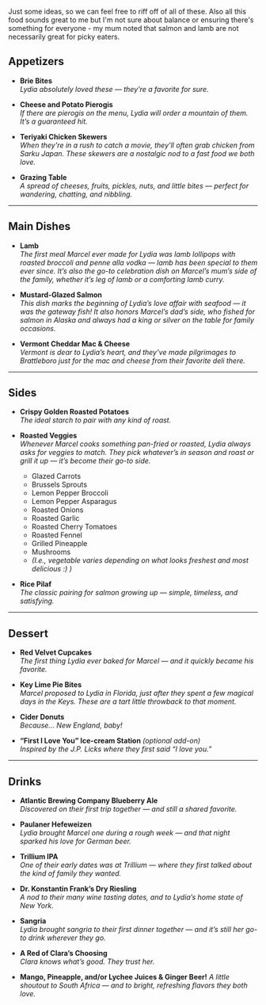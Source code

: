 
Just some ideas, so we can feel free to riff off of all of these. Also all this food sounds great to me but I'm not sure about balance or ensuring there's something for everyone - my mum noted that salmon and lamb are not necessarily great for picky eaters. 

## Appetizers

- **Brie Bites**  
  *Lydia absolutely loved these — they’re a favorite for sure.*

- **Cheese and Potato Pierogis**  
  *If there are pierogis on the menu, Lydia will order a mountain of them. It’s a guaranteed hit.*

- **Teriyaki Chicken Skewers**  
  *When they're in a rush to catch a movie, they’ll often grab chicken from Sarku Japan. These skewers are a nostalgic nod to a fast food we both love.*

- **Grazing Table**  
  *A spread of cheeses, fruits, pickles, nuts, and little bites — perfect for wandering, chatting, and nibbling.*

---

## Main Dishes

- **Lamb**  
  *The first meal Marcel ever made for Lydia was lamb lollipops with roasted broccoli and penne alla vodka — lamb has been special to them ever since. It’s also the go-to celebration dish on Marcel’s mum’s side of the family, whether it’s leg of lamb or a comforting lamb curry.*

- **Mustard-Glazed Salmon**  
  *This dish marks the beginning of Lydia’s love affair with seafood — it was the gateway fish! It also honors Marcel’s dad’s side, who fished for salmon in Alaska and always had a king or silver on the table for family occasions.*

- **Vermont Cheddar Mac & Cheese**  
  *Vermont is dear to Lydia’s heart, and they’ve made pilgrimages to Brattleboro just for the mac and cheese from their favorite deli there.*

---

## Sides

- **Crispy Golden Roasted Potatoes**  
  *The ideal starch to pair with any kind of roast.*

- **Roasted Veggies**  
  *Whenever Marcel cooks something pan-fried or roasted, Lydia always asks for veggies to match. They pick whatever’s in season and roast or grill it up — it’s become their go-to side.*
  - Glazed Carrots  
  - Brussels Sprouts  
  - Lemon Pepper Broccoli  
  - Lemon Pepper Asparagus  
  - Roasted Onions  
  - Roasted Garlic  
  - Roasted Cherry Tomatoes  
  - Roasted Fennel  
  - Grilled Pineapple  
  - Mushrooms
  - *(I.e., vegetable varies depending on what looks freshest and most delicious :) )*

- **Rice Pilaf**  
  *The classic pairing for salmon growing up — simple, timeless, and satisfying.*

---

## Dessert

- **Red Velvet Cupcakes**  
  *The first thing Lydia ever baked for Marcel — and it quickly became his favorite.*

- **Key Lime Pie Bites**  
  *Marcel proposed to Lydia in Florida, just after they spent a few magical days in the Keys. These are a tart little throwback to that moment.*

- **Cider Donuts**  
  *Because... New England, baby!*

- **“First I Love You” Ice-cream Station** *(optional add-on)*  
  *Inspired by the J.P. Licks where they first said “I love you.”*

---

## Drinks

- **Atlantic Brewing Company Blueberry Ale**  
  *Discovered on their first trip together — and still a shared favorite.*

- **Paulaner Hefeweizen**  
  *Lydia brought Marcel one during a rough week — and that night sparked his love for German beer.*

- **Trillium IPA**  
  *One of their early dates was at Trillium — where they first talked about the kind of family they wanted.*

- **Dr. Konstantin Frank’s Dry Riesling**  
  *A nod to their many wine tasting dates, and to Lydia’s home state of New York.*

- **Sangria**  
  *Lydia brought sangria to their first dinner together — and it’s still her go-to drink wherever they go.*

- **A Red of Clara’s Choosing**  
  *Clara knows what’s good. They trust her.*

- **Mango, Pineapple, and/or Lychee Juices & Ginger Beer!**
  *A little shoutout to South Africa — and to bright, refreshing flavors they both love.*

